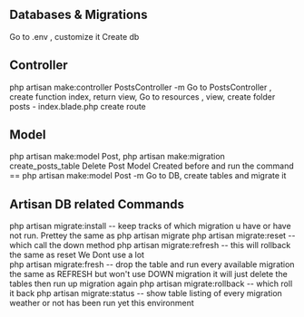 ## Databases & Migrations

Go to .env , customize it 
Create db

## Controller
php artisan make:controller PostsController -m
Go to PostsController , create function index, return view,
Go to resources , view, create folder posts - index.blade.php
create route  

## Model
php artisan make:model Post,
php artisan make:migration create_posts_table
Delete Post Model Created before and run the command == php artisan make:model Post -m
Go to DB, create tables and migrate it 

## Artisan DB related Commands 
php artisan migrate:install  -- keep tracks of which migration u have or have not run.   Prettey the same as php artisan migrate
php artisan migrate:reset  -- which call the down method 
php artisan migrate:refresh  -- this will rollback  the same as reset
We Dont use a lot  
php artisan migrate:fresh  -- drop the table  and run every available migration the same as REFRESH but won't use DOWN migration it will just delete the tables then run up migration again
php artisan migrate:rollback  -- which roll it back 
php artisan migrate:status  -- show table listing of every migration weather or not has been run yet this environment 
